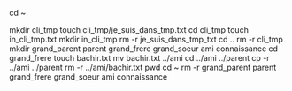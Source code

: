 cd ~

mkdir cli_tmp
touch cli_tmp/je_suis_dans_tmp.txt
cd cli_tmp
touch in_cli_tmp.txt
mkdir in_cli_tmp
rm -r je_suis_dans_tmp_txt
cd ..
rm -r cli_tmp
mkdir grand_parent parent grand_frere grand_soeur ami connaissance
cd grand_frere
touch bachir.txt
mv bachir.txt ../ami
cd ../ami ../parent
cp -r ../ami ../parent
rm -r ../ami/bachir.txt
pwd
cd ~
rm -r grand_parent parent grand_frere grand_soeur ami connaissance
